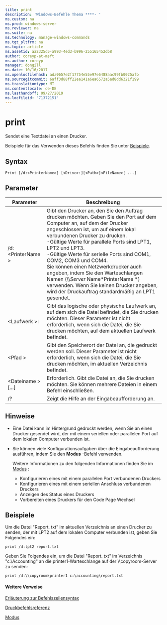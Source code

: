 ```yaml
---
title: print
description: 'Windows-Befehle Thema ****- '
ms.custom: na
ms.prod: windows-server
ms.reviewer: na
ms.suite: na
ms.technology: manage-windows-commands
ms.tgt_pltfrm: na
ms.topic: article
ms.assetid: aa2325d5-a993-4ed3-b996-255165452db8
author: coreyp-at-msft
ms.author: coreyp
manager: dongill
ms.date: 10/16/2017
ms.openlocfilehash: ada0657e2f17754e55e97e6488aac99fb0025afb
ms.sourcegitcommit: 6aff3d88ff22ea141a6ea6572a5ad8dd6321f199
ms.translationtype: MT
ms.contentlocale: de-DE
ms.lasthandoff: 09/27/2019
ms.locfileid: "71372151"
---
```

# <a name="print"></a>print



Sendet eine Textdatei an einen Drucker.

Beispiele für das Verwenden dieses Befehls finden Sie unter [Beispiele](#BKMK_examples).

## <a name="syntax"></a>Syntax

```
Print [/d:<PrinterName>] [<Drive>:][<Path>]<FileName>[ ...]
```

## <a name="parameters"></a>Parameter

|Parameter|Beschreibung|
|---------|-----------|
|/d:\<PrinterName >|Gibt den Drucker an, den Sie den Auftrag drucken möchten. Geben Sie den Port auf dem Computer an, auf dem der Drucker angeschlossen ist, um auf einem lokal verbundenen Drucker zu drucken.</br>-Gültige Werte für parallele Ports sind LPT1, LPT2 und LPT3.</br>-Gültige Werte für serielle Ports sind COM1, COM2, COM3 und COM4.</br>Sie können einen Netzwerkdrucker auch angeben, indem Sie den Warteschlangen Namen (\\\\*Server* Name\*PrinterName *) verwenden. Wenn Sie keinen Drucker angeben, wird der Druckauftrag standardmäßig an LPT1 gesendet.|
|\<Laufwerk >:|Gibt das logische oder physische Laufwerk an, auf dem sich die Datei befindet, die Sie drucken möchten. Dieser Parameter ist nicht erforderlich, wenn sich die Datei, die Sie drucken möchten, auf dem aktuellen Laufwerk befindet.|
|\<Pfad >|Gibt den Speicherort der Datei an, die gedruckt werden soll. Dieser Parameter ist nicht erforderlich, wenn sich die Datei, die Sie drucken möchten, im aktuellen Verzeichnis befindet.|
|\<Dateiname > [...]|Erforderlich. Gibt die Datei an, die Sie drucken möchten. Sie können mehrere Dateien in einem Befehl einschließen.|
|/?|Zeigt die Hilfe an der Eingabeaufforderung an.|

## <a name="remarks"></a>Hinweise

-   Eine Datei kann im Hintergrund gedruckt werden, wenn Sie an einen Drucker gesendet wird, der mit einem seriellen oder parallelen Port auf dem lokalen Computer verbunden ist.
-   Sie können viele Konfigurationsaufgaben über die Eingabeaufforderung ausführen, indem Sie den **Modus** -Befehl verwenden.

    Weitere Informationen zu den folgenden Informationen finden Sie im [Modus](mode.md) :  
    -   Konfigurieren eines mit einem parallelen Port verbundenen Druckers
    -   Konfigurieren eines mit einem seriellen Anschluss verbundenen Druckers
    -   Anzeigen des Status eines Druckers
    -   Vorbereiten eines Druckers für den Code Page Wechsel

## <a name="BKMK_examples"></a>Beispiele

Um die Datei "Report. txt" im aktuellen Verzeichnis an einen Drucker zu senden, der mit LPT2 auf dem lokalen Computer verbunden ist, geben Sie Folgendes ein:
```
print /d:lpt2 report.txt
```
Geben Sie Folgendes ein, um die Datei "Report. txt" im Verzeichnis "c:\Accounting" an die printer1-Warteschlange auf der \\\\copyroom-Server zu senden:
```
print /d:\\copyroom\printer1 c:\accounting\report.txt 
```

#### <a name="additional-references"></a>Weitere Verweise

[Erläuterung zur Befehlszeilensyntax](command-line-syntax-key.md)

[Druckbefehlsreferenz](print-command-reference.md)

[Modus](mode.md)